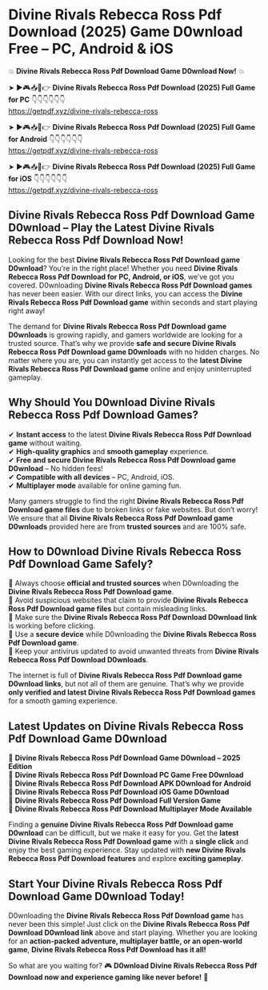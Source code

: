 # Divine Rivals Rebecca Ross Pdf Download (2025) Game D0wnload Free – PC, Android & iOS

💥 **Divine Rivals Rebecca Ross Pdf Download Game D0wnload Now!** 💥  

➤ ►🎮📥📱👉 **Divine Rivals Rebecca Ross Pdf Download (2025) Full Game for PC** 👇👇👇👇👇👇  
https://getpdf.xyz/divine-rivals-rebecca-ross  

➤ ►🎮📥📱👉 **Divine Rivals Rebecca Ross Pdf Download (2025) Full Game for Android** 👇👇👇👇👇👇  
https://getpdf.xyz/divine-rivals-rebecca-ross  

➤ ►🎮📥📱👉 **Divine Rivals Rebecca Ross Pdf Download (2025) Full Game for iOS** 👇👇👇👇👇👇  
https://getpdf.xyz/divine-rivals-rebecca-ross  

## Divine Rivals Rebecca Ross Pdf Download Game D0wnload – Play the Latest Divine Rivals Rebecca Ross Pdf Download Now!

Looking for the best **Divine Rivals Rebecca Ross Pdf Download game D0wnload**? You’re in the right place! Whether you need **Divine Rivals Rebecca Ross Pdf Download for PC, Android, or iOS**, we’ve got you covered. D0wnloading **Divine Rivals Rebecca Ross Pdf Download games** has never been easier. With our direct links, you can access the **Divine Rivals Rebecca Ross Pdf Download game** within seconds and start playing right away!  

The demand for **Divine Rivals Rebecca Ross Pdf Download game D0wnloads** is growing rapidly, and gamers worldwide are looking for a trusted source. That’s why we provide **safe and secure Divine Rivals Rebecca Ross Pdf Download game D0wnloads** with no hidden charges. No matter where you are, you can instantly get access to the **latest Divine Rivals Rebecca Ross Pdf Download game** online and enjoy uninterrupted gameplay.  

## **Why Should You D0wnload Divine Rivals Rebecca Ross Pdf Download Games?**  

✔ **Instant access** to the latest **Divine Rivals Rebecca Ross Pdf Download game** without waiting.  
✔ **High-quality graphics** and **smooth gameplay** experience.  
✔ **Free and secure Divine Rivals Rebecca Ross Pdf Download game D0wnload** – No hidden fees!  
✔ **Compatible with all devices** – PC, Android, iOS.  
✔ **Multiplayer mode** available for online gaming fun.  

Many gamers struggle to find the right **Divine Rivals Rebecca Ross Pdf Download game files** due to broken links or fake websites. But don’t worry! We ensure that all **Divine Rivals Rebecca Ross Pdf Download game D0wnloads** provided here are from **trusted sources** and are 100% safe.  

## **How to D0wnload Divine Rivals Rebecca Ross Pdf Download Game Safely?**  

📌 Always choose **official and trusted sources** when D0wnloading the **Divine Rivals Rebecca Ross Pdf Download game**.  
📌 Avoid suspicious websites that claim to provide **Divine Rivals Rebecca Ross Pdf Download game files** but contain misleading links.  
📌 Make sure the **Divine Rivals Rebecca Ross Pdf Download D0wnload link** is working before clicking.  
📌 Use a **secure device** while D0wnloading the **Divine Rivals Rebecca Ross Pdf Download game**.  
📌 Keep your antivirus updated to avoid unwanted threats from **Divine Rivals Rebecca Ross Pdf Download D0wnloads**.  

The internet is full of **Divine Rivals Rebecca Ross Pdf Download game D0wnload links**, but not all of them are genuine. That’s why we provide **only verified and latest Divine Rivals Rebecca Ross Pdf Download games** for a smooth gaming experience.  

## **Latest Updates on Divine Rivals Rebecca Ross Pdf Download Game D0wnload**  

🔹 **Divine Rivals Rebecca Ross Pdf Download Game D0wnload – 2025 Edition**  
🔹 **Divine Rivals Rebecca Ross Pdf Download PC Game Free D0wnload**  
🔹 **Divine Rivals Rebecca Ross Pdf Download APK D0wnload for Android**  
🔹 **Divine Rivals Rebecca Ross Pdf Download iOS Game D0wnload**  
🔹 **Divine Rivals Rebecca Ross Pdf Download Full Version Game**  
🔹 **Divine Rivals Rebecca Ross Pdf Download Multiplayer Mode Available**  

Finding a **genuine Divine Rivals Rebecca Ross Pdf Download game D0wnload** can be difficult, but we make it easy for you. Get the **latest Divine Rivals Rebecca Ross Pdf Download game** with a **single click** and enjoy the best gaming experience. Stay updated with **new Divine Rivals Rebecca Ross Pdf Download features** and explore **exciting gameplay**.  

## **Start Your Divine Rivals Rebecca Ross Pdf Download Game D0wnload Today!**  

D0wnloading the **Divine Rivals Rebecca Ross Pdf Download game** has never been this simple! Just click on the **Divine Rivals Rebecca Ross Pdf Download D0wnload link** above and start playing. Whether you are looking for an **action-packed adventure, multiplayer battle, or an open-world game**, **Divine Rivals Rebecca Ross Pdf Download has it all!**  

So what are you waiting for? 🎮 **D0wnload Divine Rivals Rebecca Ross Pdf Download now and experience gaming like never before!** 🚀  